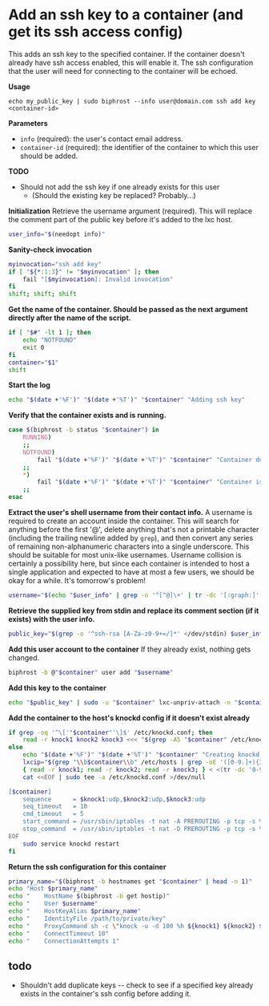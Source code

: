# Add an ssh key to a container (and get its ssh access config)

This adds an ssh key to the specified container. If the container doesn't already have ssh access enabled, this will enable it. The ssh configuration that the user will need for connecting to the container will be echoed.

**Usage**
```
echo my_public_key | sudo biphrost --info user@domain.com ssh add key <container-id>
```

**Parameters**
* `info` (required): the user's contact email address.
* `container-id` (required): the identifier of the container to which this user should be added.

**TODO**
* Should not add the ssh key if one already exists for this user
    * (Should the existing key be replaced? Probably...)

**Initialization**
Retrieve the username argument (required). This will replace the comment part of the public key before it's added to the lxc host.
```bash
user_info="$(needopt info)"
```

**Sanity-check invocation**
```bash
myinvocation="ssh add key"
if [ "${*:1:3}" != "$myinvocation" ]; then
    fail "[$myinvocation]: Invalid invocation"
fi
shift; shift; shift
```

**Get the name of the container. Should be passed as the next argument directly after the name of the script.**
```bash
if [ "$#" -lt 1 ]; then
    echo "NOTFOUND"
	exit 0
fi
container="$1"
shift
```

**Start the log**
```bash
echo "$(date +'%F')" "$(date +'%T')" "$container" "Adding ssh key"
```

**Verify that the container exists and is running.**
```bash
case $(biphrost -b status "$container") in
    RUNNING)
    ;;
    NOTFOUND)
        fail "$(date +'%F')" "$(date +'%T')" "$container" "Container does not exist"
    ;;
    *)
        fail "$(date +'%F')" "$(date +'%T')" "$container" "Container is not running"
    ;;
esac
```

**Extract the user's shell username from their contact info.**
A username is required to create an account inside the container. This will search for anything before the first '@', delete anything that's not a printable character (including the trailing newline added by `grep`), and then convert any series of remaining non-alphanumeric characters into a single underscore. This should be suitable for most unix-like usernames. Username collision is certainly a possibility here, but since each container is intended to host a single application and expected to have at most a few users, we should be okay for a while. It's tomorrow's problem!
```bash
username="$(echo "$user_info" | grep -o '^[^@]\+' | tr -dc '[:graph:]' | tr -cs '[:alnum:]' '_')"
```

**Retrieve the supplied key from stdin and replace its comment section (if it exists) with the user info.**
```bash
public_key="$(grep -o '^ssh-rsa [A-Za-z0-9+=/]*' </dev/stdin) $user_info $(date '+%Y-%m-%d')"
```

**Add this user account to the container**
If they already exist, nothing gets changed.
```bash
biphrost -b @"$container" user add "$username"
```

**Add this key to the container**
```bash
echo "$public_key" | sudo -u "$container" lxc-unpriv-attach -n "$container" -e -- sh -c "tee -a /home/$username/.ssh/authorized_keys >/dev/null"
```

**Add the container to the host's knockd config if it doesn't exist already**
```bash
if grep -oq '^\['"$container"'\]$' /etc/knockd.conf; then
    read -r knock1 knock2 knock3 <<< "$(grep -A5 "$container" /etc/knockd.conf | grep -Po '([0-9]+:udp,?)*' | grep -Po '[0-9]+' | tr -dc '0-9\n' | grep -Po '[0-9 ]+' | tr '\n' ' ')"
else
    echo "$(date +'%F')" "$(date +'%T')" "$container" "Creating knockd entry"
    lxcip="$(grep "\\b$container\\b" /etc/hosts | grep -oE '([0-9.]+){3}\.[0-9]+(?\b)')"
    { read -r knock1; read -r knock2; read -r knock3; } < <(tr -dc '0-9' </dev/urandom | head -c 1000 | grep -o '[2-8][0-9][0-9][0-9]' | head -n 3)
    cat <<EOF | sudo tee -a /etc/knockd.conf >/dev/null

[$container]
    sequence      = $knock1:udp,$knock2:udp,$knock3:udp
    seq_timeout   = 10
    cmd_timeout   = 5
    start_command = /usr/sbin/iptables -t nat -A PREROUTING -p tcp -s %IP% --dport 22 -j DNAT --to-destination $lxcip:22
    stop_command  = /usr/sbin/iptables -t nat -D PREROUTING -p tcp -s %IP% --dport 22 -j DNAT --to-destination $lxcip:22
EOF
    sudo service knockd restart
fi
```

**Return the ssh configuration for this container**
```bash
primary_name="$(biphrost -b hostnames get "$container" | head -n 1)"
echo "Host $primary_name"
echo "    HostName $(biphrost -b get hostip)"
echo "    User $username"
echo "    HostKeyAlias $primary_name"
echo "    IdentityFile /path/to/private/key"
echo "    ProxyCommand sh -c \"knock -u -d 100 %h ${knock1} ${knock2} ${knock3}; sleep 1; nc %h %p\""
echo "    ConnectTimeout 10"
echo "    ConnectionAttempts 1"
```


## todo

* Shouldn't add duplicate keys -- check to see if a specified key already exists in the container's ssh config before adding it.